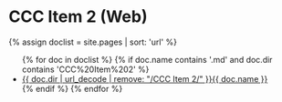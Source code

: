 # CCC Item 2 (Web)

{% assign doclist = site.pages | sort: 'url'  %}
<ul>
{% for doc in doclist %}
{% if doc.name contains '.md' and doc.dir contains 'CCC%20Item%202' %}
<li><a href="{{ site.baseurl }}{{ doc.url }}">{{ doc.dir | url_decode | remove: "/CCC Item 2/" }}{{ doc.name }}</a></li>
{% endif %}
{% endfor %}
</ul>